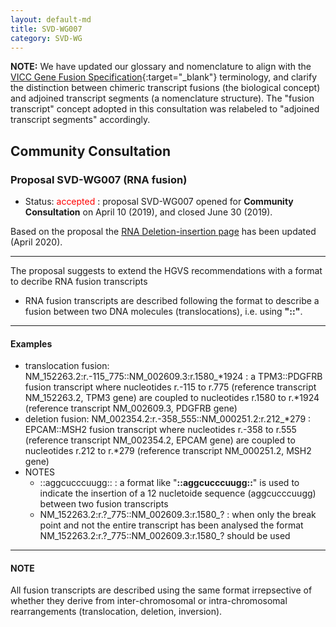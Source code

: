 ```yaml
---
layout: default-md
title: SVD-WG007
category: SVD-WG
---
```


**NOTE:** We have updated our glossary and nomenclature to align with the [VICC Gene Fusion Specification](https://fusions.cancervariants.org/en/latest){:target="\_blank"} terminology, and clarify the distinction between chimeric transcript fusions (the biological concept) and adjoined transcript segments (a nomenclature structure). The "fusion transcript" concept adopted in this consultation was relabeled to "adjoined transcript segments" accordingly.

## Community Consultation

### Proposal SVD-WG007 (RNA fusion)

*	Status: <font color="red">accepted</font>
	:	proposal SVD-WG007 opened for **Community Consultation** on April 10 (2019), and closed June 30 (2019). 

Based on the proposal the [RNA Deletion-insertion page](http://varnomen.hgvs.org/recommendations/RNA/variant/delins/) has been updated (April 2020).

* * *

The proposal suggests to extend the HGVS recommendations with a format to decribe RNA fusion transcripts

*	RNA fusion transcripts are described following the format to describe a fusion between two DNA molecules (translocations), i.e. using **"::"**.

* * *

#### Examples

*	translocation fusion:  NM\_152263.2:r.-115\_775::NM\_002609.3:r.1580\_\*1924
	:	a TPM3::PDGFRB fusion transcript where nucleotides r.-115 to r.775 (reference transcript NM\_152263.2, TPM3 gene) are coupled to nucleotides r.1580 to r.\*1924 (reference transcript NM\_002609.3, PDGFRB gene)
*	deletion fusion:  NM\_002354.2:r.-358_555::NM\_000251.2:r.212\_\*279
	:	EPCAM::MSH2 fusion transcript where nucleotides r.-358 to r.555 (reference transcript NM\_002354.2, EPCAM gene) are coupled to nucleotides r.212 to r.\*279 (reference transcript NM\_000251.2, MSH2 gene)
*	NOTES
	*	::aggcucccuugg::
	:	a format like "**::aggcucccuugg::**" is used to indicate the insertion of a 12 nucletoide sequence (aggcucccuugg) between two fusion transcripts
	*	NM\_152263.2:r.?\_775::NM\_002609.3:r.1580\_?
	:	when only the break point and not the entire transcript has been analysed the format NM\_152263.2:r.?\_775::NM\_002609.3:r.1580\_? should be used

* * *

#### NOTE

All fusion transcripts are described using the same format irrepsective of whether they derive from inter-chromosomal or intra-chromosomal rearrangements (translocation, deletion, inversion).
